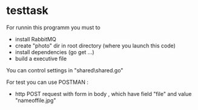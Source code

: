# testtask

For runnin this programm you must to 
- install RabbitMQ
- create "photo" dir in root directory (where you launch this code) 
- install dependencies (go get ...)
- build a executive file

You can control settings in "shared\shared.go"

For test you can use POSTMAN :
  - http POST request with form in body , which have field "file" and value "nameoffile.jpg"

